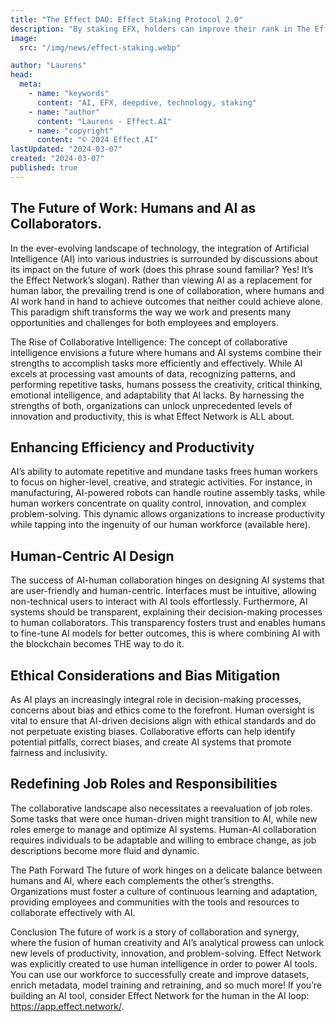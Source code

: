 ```yaml
---
title: "The Effect DAO: Effect Staking Protocol 2.0"
description: "By staking EFX, holders can improve their rank in The Effect DAO. Achieving a high rank has many benefits like vote casting, fee reward collection, and gaining privileges on the dApp level."
image:
  src: "/img/news/effect-staking.webp"

author: "Laurens"
head:
  meta:
    - name: "keywords"
      content: "AI, EFX, deepdive, technology, staking"
    - name: "author"
      content: "Laurens - Effect.AI"
    - name: "copyright"
      content: "© 2024 Effect.AI"
lastUpdated: "2024-03-07"
created: "2024-03-07"
published: true
---
```


## The Future of Work: Humans and AI as Collaborators.

In the ever-evolving landscape of technology, the integration of Artificial Intelligence (AI) into various industries is surrounded by discussions about its impact on the future of work (does this phrase sound familiar? Yes! It’s the Effect Network’s slogan). Rather than viewing AI as a replacement for human labor, the prevailing trend is one of collaboration, where humans and AI work hand in hand to achieve outcomes that neither could achieve alone. This paradigm shift transforms the way we work and presents many opportunities and challenges for both employees and employers.

The Rise of Collaborative Intelligence: The concept of collaborative
intelligence envisions a future where humans and AI systems combine their strengths to accomplish tasks more efficiently and effectively. While AI excels at processing vast amounts of data, recognizing patterns, and performing repetitive tasks, humans possess the creativity, critical thinking, emotional intelligence, and adaptability that AI lacks. By harnessing the strengths of both, organizations can unlock unprecedented levels of innovation and productivity, this is what Effect Network is ALL about.

## Enhancing Efficiency and Productivity

AI’s ability to automate repetitive and mundane tasks frees human workers to focus on higher-level, creative, and strategic activities. For instance, in manufacturing, AI-powered robots can handle routine assembly tasks, while human workers concentrate on quality control, innovation, and complex problem-solving. This dynamic allows organizations to increase productivity while tapping into the ingenuity of our human workforce (available here).

## Human-Centric AI Design

The success of AI-human collaboration hinges on designing AI systems that are user-friendly and human-centric. Interfaces must be intuitive, allowing non-technical users to interact with AI tools effortlessly. Furthermore, AI systems should be transparent, explaining their decision-making processes to human collaborators. This transparency fosters trust and enables humans to fine-tune AI models for better outcomes, this is where combining AI with the blockchain becomes THE way to do it.

## Ethical Considerations and Bias Mitigation

As AI plays an increasingly integral role in decision-making processes, concerns about bias and ethics come to the forefront. Human oversight is vital to ensure that AI-driven decisions align with ethical standards and do not perpetuate existing biases. Collaborative efforts can help identify potential pitfalls, correct biases, and create AI systems that promote fairness and inclusivity.

## Redefining Job Roles and Responsibilities

The collaborative landscape also necessitates a reevaluation of job roles. Some tasks that were once human-driven might transition to AI, while new roles emerge to manage and optimize AI systems. Human-AI collaboration requires individuals to be adaptable and willing to embrace change, as job descriptions become more fluid and dynamic.

The Path Forward
The future of work hinges on a delicate balance between humans and AI, where each complements the other’s strengths. Organizations must foster a culture of continuous learning and adaptation, providing employees and communities with the tools and resources to collaborate effectively with AI.

Conclusion
The future of work is a story of collaboration and synergy, where the fusion of human creativity and AI’s analytical prowess can unlock new levels of productivity, innovation, and problem-solving. Effect Network was explicitly created to use human intelligence in order to power AI tools. You can use our workforce to successfully create and improve datasets, enrich metadata, model training and retraining, and so much more! If you’re building an AI tool, consider Effect Network for the human in the AI loop: https://app.effect.network/.
